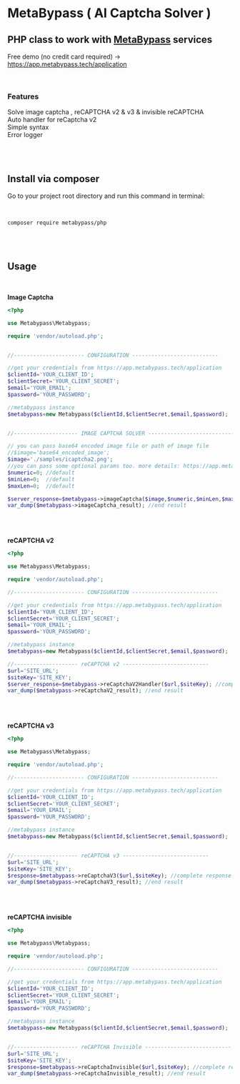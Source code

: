 # MetaBypass ( AI Captcha Solver )
## PHP class to work with [MetaBypass](https://metabypass.tech) services

Free demo (no credit card required) -> https://app.metabypass.tech/application

<br/>

### Features

Solve image captcha , reCAPTCHA v2 & v3 & invisible reCAPTCHA <br/>
Auto handler for reCaptcha v2 <br/>
Simple syntax <br/>
Error logger <br/>

<br/>
<br/>

## Install via composer

Go to your project root directory and run this command in terminal:

<br/>

```
composer require metabypass/php
```

<br/>
<br/>


## Usage

<br/>

**Image Captcha** <br />
 ```PHP
<?php

use Metabypass\Metabypass;

require 'vendor/autoload.php';


//---------------------- CONFIGURATION ---------------------------

//get your credentials from https://app.metabypass.tech/application
$clientId='YOUR_CLIENT_ID';
$clientSecret='YOUR_CLIENT_SECRET';
$email='YOUR_EMAIL';
$password='YOUR_PASSWORD';

//metabypass instance
$metabypass=new Metabypass($clientId,$clientSecret,$email,$password);


//-------------------- IMAGE CAPTCHA SOLVER ---------------------------

// you can pass base64 encoded image file or path of image file
//$image='base64_encoded_image';
$image='./samples/icaptcha2.png';
//you can pass some optional params too. more details: https://app.metabypass.tech/docs.html?#api_3
$numeric=0; //default
$minLen=0;  //default
$maxLen=0;  //default

$server_response=$metabypass->imageCaptcha($image,$numeric,$minLen,$maxLen); //complete response in an object
var_dump($metabypass->imageCaptcha_result); //end result

 ```
<br/><br/>

**reCAPTCHA v2** <br />
 ```PHP
<?php

use Metabypass\Metabypass;

require 'vendor/autoload.php';

//---------------------- CONFIGURATION ---------------------------

//get your credentials from https://app.metabypass.tech/application
$clientId='YOUR_CLIENT_ID';
$clientSecret='YOUR_CLIENT_SECRET';
$email='YOUR_EMAIL';
$password='YOUR_PASSWORD';

//metabypass instance
$metabypass=new Metabypass($clientId,$clientSecret,$email,$password);

//-------------------- reCAPTCHA v2 ---------------------------
$url='SITE_URL';
$siteKey='SITE_KEY';
$server_response=$metabypass->reCaptchaV2Handler($url,$siteKey); //complete response in an object
var_dump($metabypass->reCaptchaV2_result); //end result

 ```
<br/><br/>


**reCAPTCHA v3** <br />
 ```PHP
<?php

use Metabypass\Metabypass;

require 'vendor/autoload.php';

//---------------------- CONFIGURATION ---------------------------

//get your credentials from https://app.metabypass.tech/application
$clientId='YOUR_CLIENT_ID';
$clientSecret='YOUR_CLIENT_SECRET';
$email='YOUR_EMAIL';
$password='YOUR_PASSWORD';

//metabypass instance
$metabypass=new Metabypass($clientId,$clientSecret,$email,$password);


//-------------------- reCAPTCHA v3 ---------------------------
$url='SITE_URL';
$siteKey='SITE_KEY';
$response=$metabypass->reCaptchaV3($url,$siteKey); //complete response in an object
var_dump($metabypass->reCaptchaV3_result); //end result
 ```
<br/><br/>

**reCAPTCHA invisible** <br />
 ```PHP
<?php

use Metabypass\Metabypass;

require 'vendor/autoload.php';

//---------------------- CONFIGURATION ---------------------------

//get your credentials from https://app.metabypass.tech/application
$clientId='YOUR_CLIENT_ID';
$clientSecret='YOUR_CLIENT_SECRET';
$email='YOUR_EMAIL';
$password='YOUR_PASSWORD';

//metabypass instance
$metabypass=new Metabypass($clientId,$clientSecret,$email,$password);


//-------------------- reCAPTCHA Invisible ---------------------------
$url='SITE_URL';
$siteKey='SITE_KEY';
$response=$metabypass->reCaptchaInvisible($url,$siteKey); //complete response in an object
var_dump($metabypass->reCaptchaInvisible_result); //end result
 ```
<br/><br/>
